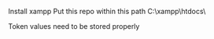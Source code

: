 Install xampp
Put this repo within this path
C:\xampp\htdocs\

Token values need to be stored properly
